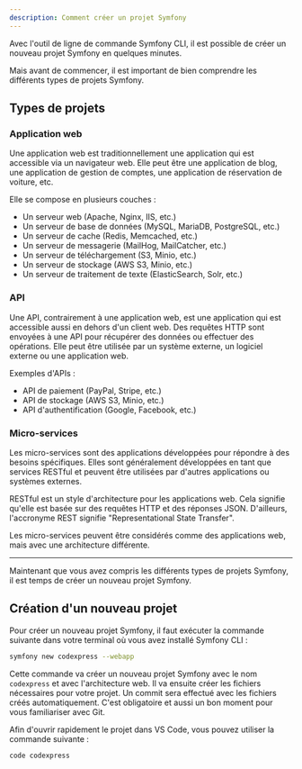 ```yaml
---
description: Comment créer un projet Symfony
---
```


Avec l'outil de ligne de commande Symfony CLI, il est possible de créer un nouveau projet Symfony en quelques minutes.

Mais avant de commencer, il est important de bien comprendre les différents types de projets Symfony.

## Types de projets

### Application web

Une application web est traditionnellement une application qui est accessible via un navigateur web. Elle peut être une application de blog, une application de gestion de comptes, une application de réservation de voiture, etc.

Elle se compose en plusieurs couches :

- Un serveur web (Apache, Nginx, IIS, etc.)
- Un serveur de base de données (MySQL, MariaDB, PostgreSQL, etc.)
- Un serveur de cache (Redis, Memcached, etc.)
- Un serveur de messagerie (MailHog, MailCatcher, etc.)
- Un serveur de téléchargement (S3, Minio, etc.)
- Un serveur de stockage (AWS S3, Minio, etc.)
- Un serveur de traitement de texte (ElasticSearch, Solr, etc.)

### API

Une API, contrairement à une application web, est une application qui est accessible aussi en dehors d'un client web. Des requêtes HTTP sont envoyées à une API pour récupérer des données ou effectuer des opérations. Elle peut être utilisée par un système externe, un logiciel externe ou une application web.

Exemples d'APIs :

- API de paiement (PayPal, Stripe, etc.)
- API de stockage (AWS S3, Minio, etc.)
- API d'authentification (Google, Facebook, etc.)

### Micro-services

Les micro-services sont des applications développées pour répondre à des besoins spécifiques. Elles sont généralement développées en tant que services RESTful et peuvent être utilisées par d'autres applications ou systèmes externes.

RESTful est un style d'architecture pour les applications web. Cela signifie qu'elle est basée sur des requêtes HTTP et des réponses JSON. D'ailleurs, l'accronyme REST signifie "Representational State Transfer".

Les micro-services peuvent être considérés comme des applications web, mais avec une architecture différente.

---

Maintenant que vous avez compris les différents types de projets Symfony, il est temps de créer un nouveau projet Symfony.

## Création d'un nouveau projet

Pour créer un nouveau projet Symfony, il faut exécuter la commande suivante dans votre terminal où vous avez installé Symfony CLI :

```bash
symfony new codexpress --webapp
```

Cette commande va créer un nouveau projet Symfony avec le nom `codexpress` et avec l'architecture web. Il va ensuite créer les fichiers nécessaires pour votre projet. Un commit sera effectué avec les fichiers créés automatiquement. C'est obligatoire et aussi un bon moment pour vous familiariser avec Git.

Afin d'ouvrir rapidement le projet dans VS Code, vous pouvez utiliser la commande suivante :

```bash
code codexpress
```